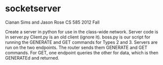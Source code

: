 socketserver
============
Cianan Sims and Jason Rose
CS 585
2012 Fall

Create a server in python for use in the class-wide network.
Server code is in server.py
Client.py is an old client (ignore it).
boss.py is our script for running the GENERATE and GET commands for Types 2 and 3.
Servers are run on the two endpoints. The router sends them GENERATE and GET commands.
For GET, one endpoint queries the other for data, which is then GENERATEd and returned.
